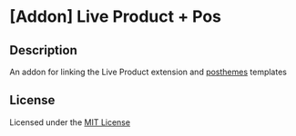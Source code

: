 # [Addon] Live Product + Pos

## Description
An addon for linking the Live Product extension and [posthemes](https://themeforest.net/collections/5040952-responsive-opencart-themes) templates

## License
Licensed under the [MIT License](https://raw.githubusercontent.com/ocmod-space/license/main/LICENSE.txt)
